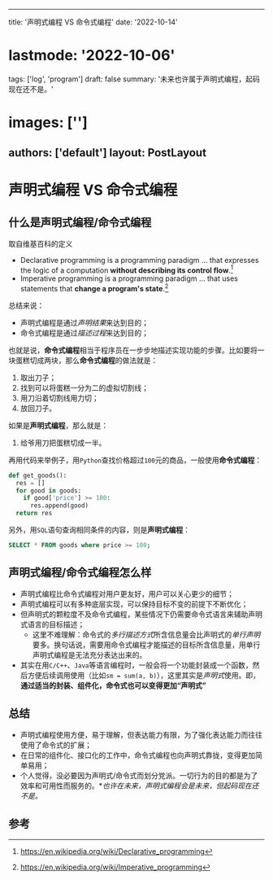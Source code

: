 
---
title: '声明式编程 VS 命令式编程'
date: '2022-10-14'
# lastmode: '2022-10-06'
tags: ['log', 'program']
draft: false
summary: '未来也许属于声明式编程，起码现在还不是。'
# images: ['']
authors: ['default']
layout: PostLayout
---

# 声明式编程 VS 命令式编程

## 什么是声明式编程/命令式编程

取自维基百科的定义

- Declarative programming is a programming paradigm ... that expresses the logic of a computation **without describing its control flow**.[^1]
- Imperative programming is a programming paradigm ... that uses statements that **change a program's state**.[^2]

总结来说：

- 声明式编程是通过*声明结果*来达到目的；
- 命令式编程是通过*描述过程*来达到目的；

也就是说，**命令式编程**相当于程序员在一步步地描述实现功能的步骤。比如要将一块蛋糕切成两块，那么**命令式编程**的做法就是：

1. 取出刀子；
2. 找到可以将蛋糕一分为二的虚拟切割线；
3. 用刀沿着切割线用力切；
4. 放回刀子。

如果是**声明式编程**，那么就是：

1. 给爷用刀把蛋糕切成一半。

再用代码来举例子，用`Python`查找价格超过`100`元的商品，一般使用**命令式编程**：

```python
def get_goods():
  res = []
  for good in goods:
    if good['price'] >= 100:
      res.append(good)
  return res
```

另外，用`SQL`语句查询相同条件的内容，则是**声明式编程**：

```sql
SELECT * FROM goods where price >= 100;
```

## 声明式编程/命令式编程怎么样

- 声明式编程比命令式编程对用户更友好，用户可以关心更少的细节；
- 声明式编程可以有多种底层实现，可以保持目标不变的前提下不断优化；
- 但声明式的颗粒度不及命令式编程，某些情况下仍需要命令式语言来辅助声明式语言的目标描述；
  - 这里不难理解：命令式的*多行描述方式*所含信息量会比声明式的*单行声明*要多。换句话说，需要用命令式编程才能描述的目标所含信息量，用单行声明式编程是无法充分表达出来的。
- 其实在用`C/C++`、`Java`等语言编程时，一般会将一个功能封装成一个函数，然后方便后续调用使用（比如`sm = sum(a, b)`），这里其实是*声明式*使用。即，**通过适当的封装、组件化，命令式也可以变得更加“声明式”**


## 总结

- 声明式编程使用方便，易于理解，但表达能力有限，为了强化表达能力而往往使用了命令式的扩展；
- 在日常的组件化、接口化的工作中，命令式编程也向声明式靠拢，变得更加简单易用；
- 个人觉得，没必要因为声明式/命令式而划分党派。一切行为的目的都是为了效率和可用性而服务的。**也许在未来，声明式编程会是未来，但起码现在还不是。*


## 参考

[^1]: https://en.wikipedia.org/wiki/Declarative_programming
[^2]: https://en.wikipedia.org/wiki/Imperative_programming

